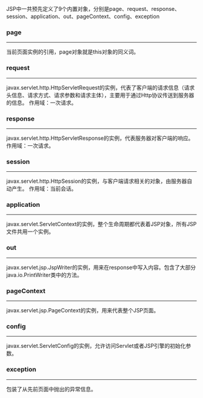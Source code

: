 JSP中一共预先定义了9个内置对象，分别是page、request、response、session、application、out、pageContext、config、exception

### page
___
当前页面实例的引用，page对象就是this对象的同义词。

### request
___
javax.servlet.http.HttpServletRequest的实例，代表了客户端的请求信息（请求头信息、请求方式、请求参数和请求主体），主要用于通过Http协议传送到服务器的信息。
作用域：一次请求。

### response
___
javax.servlet.http.HttpServletResponse的实例，代表服务器对客户端的响应。
作用域：一次请求。

### session
___
javax.servlet.http.HttpSession的实例，与客户端请求相关的对象，由服务器自动产生。
作用域：当前会话。

### application
___
javax.servlet.ServletContext的实例，整个生命周期都代表着JSP对象，所有JSP文件共用一个实例。

### out
___
javax.servlet.jsp.JspWriter的实例，用来在response中写入内容。包含了大部分java.io.PrintWriter类中的方法。

### pageContext
___
javax.servlet.jsp.PageContext的实例，用来代表整个JSP页面。

### config
___
javax.servlet.ServletConfig的实例，允许访问Servlet或者JSP引擎的初始化参数。

### exception
___
包装了从先前页面中抛出的异常信息。
